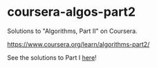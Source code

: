 # coursera-algos-part2
Solutions to "Algorithms, Part II" on Coursera.

https://www.coursera.org/learn/algorithms-part2/

See the solutions to Part I [here](https://github.com/njsand/coursera-algos-part1)!
